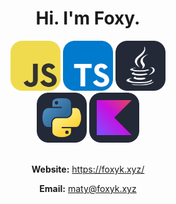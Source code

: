 <div align="center">
    
  # Hi. I'm Foxy.
  <img src="https://github.com/tandpfun/skill-icons/raw/main/icons/JavaScript.svg" height="80"> 
  <img src="https://github.com/tandpfun/skill-icons/blob/main/icons/TypeScript.svg" height="80">
  <img src="https://github.com/tandpfun/skill-icons/blob/main/icons/Java-Dark.svg" height="80">  
  <br>
  <img src="https://github.com/tandpfun/skill-icons/raw/main/icons/Python-Dark.svg" height="80">
  <img src="https://github.com/tandpfun/skill-icons/blob/main/icons/Kotlin-Dark.svg" height="80">

  <br>
  <br>

  **Website:** https://foxyk.xyz/

  **Email:** maty@foxyk.xyz
    
</div>
